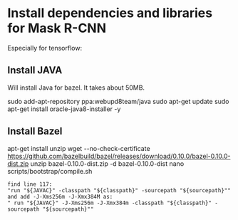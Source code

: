 # Install dependencies and libraries for Mask R-CNN
Especially for tensorflow:

## Install JAVA
Will install Java for bazel. It takes about 50MB.

sudo add-apt-repository ppa:webupd8team/java
sudo apt-get update
sudo apt-get install oracle-java8-installer -y

## Install Bazel

apt-get install unzip
wget --no-check-certificate https://github.com/bazelbuild/bazel/releases/download/0.10.0/bazel-0.10.0-dist.zip
unzip bazel-0.10.0-dist.zip -d bazel-0.10.0-dist
nano scripts/bootstrap/compile.sh

```
find line 117:
"run "${JAVAC}" -classpath "${classpath}" -sourcepath "${sourcepath}""
and add -J-Xms256m -J-Xmx384M as:
" run "${JAVAC}" -J-Xms256m -J-Xmx384m -classpath "${classpath}" -sourcepath "${sourcepath}""
```
